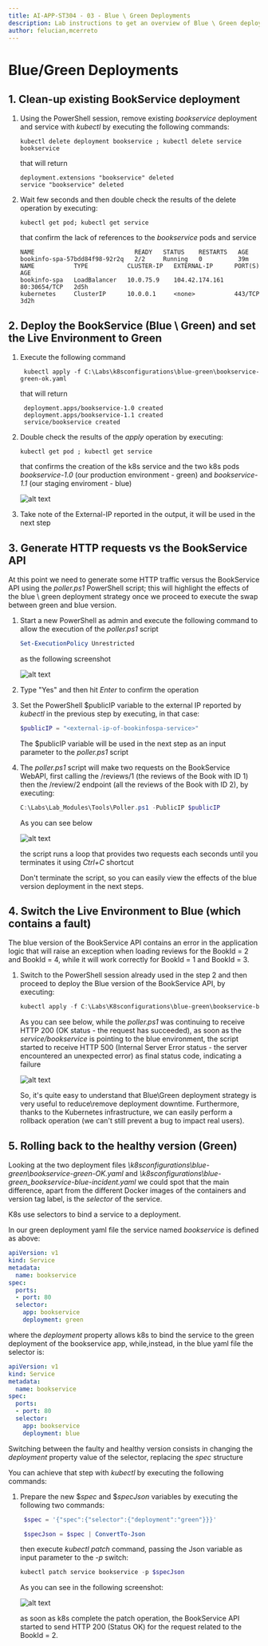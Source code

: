 ```yaml
---
title: AI-APP-ST304 - 03 - Blue \ Green Deployments
description: Lab instructions to get an overview of Blue \ Green deployments strategy from a reliability point of view
author: felucian,mcerreto
---
```


# Blue/Green Deployments

## 1. Clean-up existing BookService deployment

1. Using the PowerShell session, remove existing _bookservice_ deployment and service with _kubectl_ by executing the following commands:

    ```dos
    kubectl delete deployment bookservice ; kubectl delete service bookservice
    ```

    that will return

    ```plain
    deployment.extensions "bookservice" deleted
    service "bookservice" deleted
    ```

2. Wait few seconds and then double check the results of the delete operation by executing:

    ```dos
    kubectl get pod; kubectl get service
    ```

    that confirm the lack of references to the _bookservice_ pods and service

    ```plain
    NAME                            READY   STATUS    RESTARTS   AGE
    bookinfo-spa-57bdd84f98-92r2q   2/2     Running   0          39m
    NAME           TYPE           CLUSTER-IP   EXTERNAL-IP      PORT(S)        AGE
    bookinfo-spa   LoadBalancer   10.0.75.9    104.42.174.161   80:30654/TCP   2d5h
    kubernetes     ClusterIP      10.0.0.1     <none>           443/TCP        3d2h
    ```

## 2. Deploy the BookService (Blue \ Green) and set the Live Environment to Green

1. Execute the following command

   ```dos
    kubectl apply -f C:\Labs\k8sconfigurations\blue-green\bookservice-green-ok.yaml
   ```

   that will return

   ```plain
    deployment.apps/bookservice-1.0 created
    deployment.apps/bookservice-1.1 created
    service/bookservice created
   ```

2. Double check the results of the _apply_ operation by executing:

     ```dos
    kubectl get pod ; kubectl get service
    ```

    that confirms the creation of the k8s service and the two k8s pods _bookservice-1.0_ (our production environment - green) and _bookservice-1.1_ (our staging enviroment - blue)

    ![alt text](imgs/mod_03_img_01.png "kubectl output")  

3. Take note of the External-IP reported in the output, it will be used in the next step

## 3. Generate HTTP requests vs the BookService API

At this point we need to generate some HTTP traffic versus the BookService API using the _poller.ps1_ PowerShell script; this will highlight the effects of the blue \ green deployment strategy once we proceed to execute the swap between green and blue version.

1. Start a new PowerShell as admin and execute the following command to allow the execution of the _poller.ps1_ script

    ```powershell
    Set-ExecutionPolicy Unrestricted
    ```

    as the following screenshot

    ![alt text](imgs/mod_03_img_02.png "Execution Policy")

2. Type "Yes" and then hit _Enter_ to confirm the operation

3. Set the PowerShell $publicIP variable to the external IP reported by _kubectl_ in the previous step by executing, in that case:

    ```powershell
    $publicIP = "<external-ip-of-bookinfospa-service>"
    ```

    The $publicIP variable will be used in the next step as an input parameter to the _poller.ps1_ script

4. The _poller.ps1_ script will make two requests on the BookService WebAPI, first calling the /reviews/1 (the reviews of the Book with ID 1) then the /review/2 endpoint (all the reviews of the Book with ID 2), by executing:

    ```powershell
    C:\Labs\Lab_Modules\Tools\Poller.ps1 -PublicIP $publicIP
    ```

    As you can see below  

    ![alt text](imgs/mod_03_img_03.png "Poller execution")

    the script runs a loop that provides two requests each seconds until you terminates it using _Ctrl+C_ shortcut

    Don't terminate the script, so you can easily view the effects of the blue version deployment in the next steps.

## 4. Switch the Live Environment to **Blue** (which contains a fault)

The blue version of the BookService API contains an error in the application logic that will raise an exception when loading reviews for the BookId = 2 and BookId = 4, while it will work correctly for BookId = 1 and BookId = 3.

1. Switch to the PowerShell session already used in the step 2 and then proceed to deploy the Blue version of the BookService API, by executing:

    ```powershell
    kubectl apply -f C:\Labs\K8sconfigurations\blue-green\bookservice-blue-incident.yaml
    ```

    As you can see below, while the _poller.ps1_ was continuing to receive HTTP 200 (OK status - the request has succeeded), as soon as the _service/bookservice_ is pointing to the blue environment, the script started to receive HTTP 500 (Internal Server Error status - the server encountered an unexpected error) as final status code, indicating a failure

    ![alt text](imgs/mod_03_img_04.png "Poller execution")

    So, it's quite easy to understand that Blue\Green deployment strategy is very useful to reduce\remove deployment downtime. Furthermore, thanks to the Kubernetes infrastructure, we can easily perform a rollback operation (we can't still prevent a bug to impact real users).

## 5. Rolling back to the healthy version (Green)

Looking at the two deployment files _\k8sconfigurations\blue-green\bookservice-green-OK.yaml_ and _\k8sconfigurations\blue-green\_bookservice-blue-incident.yaml_ we could spot that the main difference, apart from the different Docker images of the containers and version tag label, is the *selector* of the service.

K8s use selectors to bind a service to a deployment.

In our green deployment yaml file the service named _bookservice_ is defined as above:

```yaml
apiVersion: v1
kind: Service
metadata:
  name: bookservice
spec:
  ports:
  - port: 80
  selector:
    app: bookservice
    deployment: green
```

where the _deployment_ property allows k8s to bind the service to the green deployment of the bookservice app, while,instead, in the blue yaml file the selector is:

```yaml
apiVersion: v1
kind: Service
metadata:
  name: bookservice
spec:
  ports:
  - port: 80
  selector:
    app: bookservice
    deployment: blue
```

Switching between the faulty and healthy version consists in changing the _deployment_ property value of the selector, replacing the _spec_ structure

You can achieve that step with _kubectl_ by executing the following commands:

1. Prepare the new $_spec_ and $_specJson_ variables by executing the following two commands:

   ```powershell
    $spec = '{"spec":{"selector":{"deployment":"green"}}}'  

    $specJson = $spec | ConvertTo-Json
   ```

   then execute _kubectl_ _patch_ command, passing the Json variable as input parameter to the _-p_ switch:

   ```powershell
   kubectl patch service bookservice -p $specJson
   ```

   As you can see in the following screenshot:

   ![alt text](imgs/mod_03_img_05.png "Poller execution")

   as soon as k8s complete the patch operation, the BookService API started to send HTTP 200 (Status OK) for the request related to the BookId = 2.